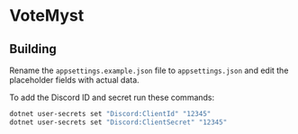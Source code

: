 # VoteMyst

## Building

Rename the `appsettings.example.json` file to `appsettings.json` and edit the placeholder fields with actual data.

To add the Discord ID and secret run these commands:

```sh
dotnet user-secrets set "Discord:ClientId" "12345"
dotnet user-secrets set "Discord:ClientSecret" "12345"
```
